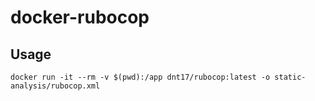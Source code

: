 # docker-rubocop

## Usage

    docker run -it --rm -v $(pwd):/app dnt17/rubocop:latest -o static-analysis/rubocop.xml
